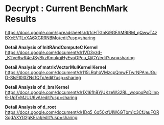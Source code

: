 # Decrypt : Current BenchMark Results 
https://docs.google.com/spreadsheets/d/1cHTGnKi9GEAMRIBM_qQwwT4zBXcEVTLxXA6XGRRNBMo/edit?usp=sharing

**Detail Analysis of InitRAndComputeC Kernel**
https://docs.google.com/document/d/1VD3yzd-_K2ve6wR4eJSyBkzKmukqjHyEvoOPcu_QiCY/edit?usp=sharing

**Detail Analysis of matrixVectorMulKernel Kernel**
https://docs.google.com/document/d/115LRqhbVMzcpQmwFTwrNPAmJGuD-SlsEl0l0ZNs1QTo/edit?usp=sharing

**Detail Analysis of d_bm Kernel**
https://docs.google.com/document/d/1X16fhBYjUKzeW32RL_woqpoPsDlInp6-UpTvMJUU6vA/edit?usp=sharing

**Detail Analysis of d_root**
https://docs.google.com/document/d/1Dq5_6o50xfUIW6GTbm1c3CfJauFORSgdAXYG2gKEraI/edit?usp=sharing



